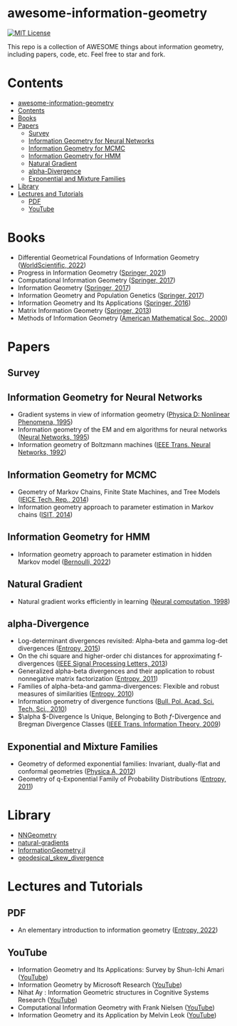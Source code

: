 # awesome-information-geometry

[![MIT License](https://img.shields.io/badge/license-MIT-green.svg)](https://github.com/nocotan/awesome-information-geometry/blob/main/LICENSE)

This repo is a collection of AWESOME things about information geometry, including papers, code, etc. Feel free to star and fork.

# Contents
- [awesome-information-geometry](#awesome-information-geometry)
- [Contents](#contents)
- [Books](#books)
- [Papers](#papers)
  - [Survey](#survey)
  - [Information Geometry for Neural Networks](#information-geometry-for-neural-networks)
  - [Information Geometry for MCMC](#information-geometry-for-mcmc)
  - [Information Geometry for HMM](#information-geometry-for-hmm)
  - [Natural Gradient](#natural-gradient)
  - [alpha-Divergence](#alpha-divergence)
  - [Exponential and Mixture Families](#exponential-and-mixture-families)
- [Library](#library)
- [Lectures and Tutorials](#lectures-and-tutorials)
  - [PDF](#pdf)
  - [YouTube](#youtube)

# Books
- Differential Geometrical Foundations of Information Geometry ([WorldScientific, 2022](https://www.worldscientific.com/worldscibooks/10.1142/9268))
- Progress in Information Geometry ([Springer, 2021](https://link.springer.com/book/10.1007/978-3-030-65459-7))
- Computational Information Geometry ([Springer, 2017](https://link.springer.com/book/10.1007/978-3-319-47058-0))
- Information Geometry ([Springer, 2017](https://www.springer.com/journal/41884))
- Information Geometry and Population Genetics ([Springer, 2017](https://link.springer.com/book/10.1007/978-3-319-52045-2))
- Information Geometry and Its Applications ([Springer, 2016](https://link.springer.com/book/10.1007/978-4-431-55978-8))
- Matrix Information Geometry ([Springer, 2013](https://link.springer.com/book/10.1007/978-3-642-30232-9))
- Methods of Information Geometry ([American Mathematical Soc., 2000](https://bookstore.ams.org/mmono-191))

# Papers

## Survey

## Information Geometry for Neural Networks
- Gradient systems in view of information geometry ([Physica D: Nonlinear Phenomena, 1995](https://www.sciencedirect.com/journal/physica-d-nonlinear-phenomena))
- Information geometry of the EM and em algorithms for neural networks ([Neural Networks, 1995](https://www.sciencedirect.com/science/article/abs/pii/0893608095000038))
- Information geometry of Boltzmann machines ([IEEE Trans. Neural Networks, 1992](https://ieeexplore.ieee.org/abstract/document/125867))

## Information Geometry for MCMC
- Geometry of Markov Chains, Finite State Machines, and Tree Models ([IEICE Tech. Rep., 2014](https://www.ieice.org/ken/paper/20140718BBPQ/eng/))
- Information geometry approach to parameter estimation in Markov chains ([ISIT, 2014](https://ieeexplore.ieee.org/abstract/document/6875001))

## Information Geometry for HMM
- Information geometry approach to parameter estimation in hidden Markov model ([Bernoulli, 2022](https://projecteuclid.org/journals/bernoulli/volume-28/issue-1/Information-geometry-approach-to-parameter-estimation-in-hidden-Markov-model/10.3150/21-BEJ1344.short))

## Natural Gradient
- Natural gradient works efficiently in learning ([Neural computation, 1998](https://ieeexplore.ieee.org/abstract/document/6790500))

## alpha-Divergence
- Log-determinant divergences revisited: Alpha-beta and gamma log-det divergences ([Entropy, 2015](https://www.mdpi.com/1099-4300/17/5/2988))
- On the chi square and higher-order chi distances for approximating f-divergences ([IEEE Signal Processing Letters, 2013](https://ieeexplore.ieee.org/abstract/document/6654274))
- Generalized alpha-beta divergences and their application to robust nonnegative matrix factorization ([Entropy, 2011](https://www.mdpi.com/1099-4300/13/1/134))
- Families of alpha-beta-and gamma-divergences: Flexible and robust measures of similarities ([Entropy, 2010](https://www.mdpi.com/1099-4300/12/6/1532))
- Information geometry of divergence functions ([Bull. Pol. Acad. Sci. Tech. Sci., 2010](https://www.infona.pl/resource/bwmeta1.element.baztech-article-BPG8-0020-0019))
- $\alpha $-Divergence Is Unique, Belonging to Both $f$-Divergence and Bregman Divergence Classes ([IEEE Trans. Information Theory, 2009](https://ieeexplore.ieee.org/abstract/document/5290302))

## Exponential and Mixture Families
- Geometry of deformed exponential families: Invariant, dually-flat and conformal geometries ([Physica A, 2012](https://www.sciencedirect.com/science/article/pii/S037843711200310X?casa_token=5QWUwzlQnr0AAAAA:bWGXoEe3_Tw7fi-1AMPgCW0o7dGx2ZAyof3A_mG3Mwqp00MmxDeiXA5rLq-vejdfboyLam-vYto))
- Geometry of q-Exponential Family of Probability Distributions ([Entropy, 2011](https://www.mdpi.com/1099-4300/13/6/1170))

# Library
- [NNGeometry](https://github.com/tfjgeorge/nngeometry)
- [natural-gradients](https://github.com/wiseodd/natural-gradients)
- [InformationGeometry.jl](https://github.com/RafaelArutjunjan/InformationGeometry.jl)
- [geodesical_skew_divergence](https://github.com/nocotan/geodesical_skew_divergence)

# Lectures and Tutorials
## PDF
- An elementary introduction to information geometry ([Entropy, 2022](https://www.mdpi.com/1099-4300/22/10/1100))

## YouTube
- Information Geometry and Its Applications: Survey by Shun-Ichi Amari ([YouTube](https://www.youtube.com/watch?v=2Uy6xCpvnj0))
- Information Geometry by Microsoft Research ([YouTube](https://www.youtube.com/watch?v=zmUMBLEHhZg))
- Nihat Ay : Information Geometric structures in Cognitive Systems Research ([YouTube](https://www.youtube.com/watch?v=m3QbaIdJ-xs&t=65s))
- Computational Information Geometry with Frank Nielsen ([YouTube](https://www.youtube.com/watch?v=X3cBhBA1nNw))
- Information Geometry and its Application by Melvin Leok
 ([YouTube](https://www.youtube.com/watch?v=FlyJJIQo-g4&list=PLHZhjPByiV3L94AeJ9FcK1yrnRDOt3Vit))
